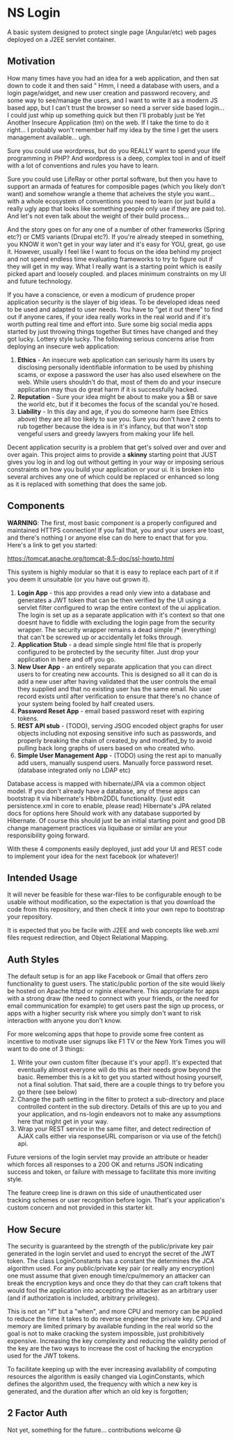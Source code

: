 # NS Login

A basic system designed to protect single page (Angular/etc) web pages deployed
on a J2EE servlet container.

## Motivation

How many times have you had an idea for a web application, and then sat down to 
code it and then said " Hmm, I need a database with users, and a login 
page/widget, and new user creation and password recovery, and some way to see/manage 
the users, and I want to write it as a modern JS based app, but I can't trust the
browser so need a server side based login... I could just whip up something quick
but then I'll probably just be Yet Another Insecure Application (tm) on the web. 
If I take the time to do it right... I probably won't remember half my idea
by the time I get the users management available... ugh.

Sure you could use wordpress, but do you REALLY want to spend your life programming 
in PHP? And wordpress is a deep, complex tool in and of itself with a lot of 
conventions and rules you have to learn.

Sure you could use LifeRay or other portal software, but then you have to support
an armada of features for composible pages (which you likely don't want) and 
somehow wrangle a theme that acheives the style you want... with a whole
ecosystem of conventions you need to learn (or just build a really ugly app that 
looks like something people only use if they are paid to). And let's not even
talk about the weight of their build process...

And the story goes on for any one of a number of other frameworks (Spring etc?) or 
CMS variants  (Drupal etc?). If you're already steeped in something, you KNOW it 
won't get in your way later and it's easy for YOU, great, go use it. However, usually
I feel like I want to focus on the idea behind my project and not spend endless time 
evaluating frameworks to try to figure out if they will get in my way. What I
really want is a starting point which is easily picked apart and loosely coupled.
and places minimum constraints on my UI and future technology.

If you have a conscience, or even a modicum of prudence proper application security 
is the slayer of big ideas. To be developed ideas need to be used and adapted to user 
needs. You have to "get it out there" to find out if anyone cares, if your idea really
works in the real world and if it's worth putting real time and effort into. Sure
some big social media apps started by just throwing things together But times
have changed and they got lucky. Lottery style lucky. The following serious concerns 
arise from deploying an insecure web application:

1. **Ethics** - An insecure web application can seriously harm its users by disclosing
   personally identifiable information to be used by phishing scams, or expose a
   password the user has also used elsewhere on the web. While users shouldn't do 
   that, most of them do and your insecure application may thus do great harm if 
   it is successfully hacked.
1. **Reputation** - Sure your idea might be about to make you a $B or save the world
   etc, but if it becomes the focus of the scandal you're hosed.
2. **Liability** - In this day and age, if you do someone harm (see Ethics above) 
   they are all too likely to sue you. Sure you don't have 2 cents to rub together
   because the idea is in it's infancy, but that won't stop vengeful users and 
   greedy lawyers from making your life hell.
   
Decent application security is a problem that get's solved over and over and over again. 
This project aims to provide a **skinny** starting point that JUST gives you log
in and log out without getting in your way or imposing serious constraints on how 
you build your application or your ui. It is broken into several archives any
one of which could be replaced or enhanced so long as it is replaced with something 
that does the same job. 


## Components

**WARNING**: The first, most basic component is a properly configured and maintained
HTTPS connection! If you fail that, you and your users are toast, and there's nothing
I or anyone else can do here to enact that for you. Here's a link to get you started:

https://tomcat.apache.org/tomcat-8.5-doc/ssl-howto.html

This system is highly modular so that it is easy to replace each part of it if you deem it
unsuitable (or you have out grown it).

1. **Login App** - this app provides a read only view into a database and generates a
   JWT token that can be then verified by the UI using a servlet filter configured
   to wrap the entire context of the ui application. The login is set up as a separate
   application with it's context so that one doesnt have to fiddle with excluding
   the login page from the security wrapper. The security wrapper remains a dead
   simple /* (everything) that can't be screwed up or accidentally let folks through.
1. **Application Stub** - a dead simple single html file that is properly
   configured to be protected by the security filter. Just drop your application in
   here and off you go.
1. **New User App** - an entirely separate application that you can direct users to 
   for creating new accounts. This is designed so all it can do is add a new user
   after having validated that the user controls the email they supplied and that 
   no existing user has the same email. No user record exists until after verification
   to ensure that there's no chance of your system being fooled by half created
   users.
1. **Password Reset App** - email based password reset with expiring tokens.
1. **REST API stub** - (TODO), serving JSOG encoded object graphs for user objects including not
   exposing sensitive info such as passwords, and properly breaking the chain of created_by
   and modified_by to avoid pulling back long graphs of users based on who created who.
1. **Simple User Management App** - (TODO) using the rest api to manually add users,
   manually suspend users. Manually force password reset. (database integrated only no LDAP etc)
   
Database access is mapped with hibernate/JPA via a common object model.
If you don't already have a database, any of these apps can bootstrap it via hibernate's 
Hbbm2DDL functionality. (just edit persistence.xml in core to enable, please read)
Hibernate's JPA related docs for options here Should work with any database supported 
by Hibernate. Of course this should just be an initial starting point and good DB 
change management practices via liquibase or similar are your responsibility going 
forward.   

With these 4 components easily deployed, just add your UI and REST code to implement
your idea for the next facebook (or whatever)!

## Intended Usage

It will never be feasible for these war-files to be configurable enough to be usable 
without modification, so the expectation is that you download the code from this 
repository, and then check it into your own repo to bootstrap your repository. 

It is expected that you be facile with J2EE and web concepts like web.xml files
request redirection, and Object Relational Mapping.

## Auth Styles

The default setup is for an app like Facebook or Gmail that offers zero functionality to 
guest users. The static/public portion of the site would likely be hosted on Apache
httpd or nginix elsewhere. This appropriate for apps with a strong draw (the need to 
connect with your friends, or the need for email communication for example) to get users 
past the sign up process, or apps with a higher security risk where you simply don't want
to risk interaction with anyone you don't know. 

For more welcoming apps that hope to provide some free content as incentive to motivate user
signups like F1 TV or the New York Times you will want to do one of 3 things:
1. Write your own custom filter (because it's your app!). It's expected that eventually almost
   everyone will do this as their needs grow beyond the basic. Remember this is a kit to
   get you started without hosing yourself, not a final solution. That said, there are a 
   couple things to try before you go there (see below)
1. Change the path setting in the filter to protect a sub-directory and place controlled content
   in the sub directory. Details of this are up to you and your application, and ns-login
   endeavors not to make any assumptions here that might get in your way.
1. Wrap your REST service in the same filter, and detect redirection of AJAX calls either via 
   responseURL comparison or via use of the fetch() api.
   
Future versions of the login servlet may provide an attribute or header which forces all 
responses to a 200 OK and returns JSON indicating success and token, or failure with message 
to facilitate this more inviting style.

The feature creep line is drawn on this side of unauthenticated user tracking schemes or
user recognition before login. That's your application's custom concern and not provided in 
this starter kit.

## How Secure

The security is guaranteed by the strength of the public/private key pair generated in the
login servlet and used to encrypt the secret of the JWT token. The class LoginConstants has 
a constant the determines the JCA algorithm used. For any public/private key pair (or really 
any encryption) one must assume that given enough time/cpu/memory an attacker can break the 
encryption keys and once they do that they can craft tokens that would fool the application 
into accepting the attacker as an arbitrary user (and if authorization is included, arbitrary 
privileges). 

This is not an "if" but a "when", and more CPU and memory can be applied to reduce the time
it takes to do reverse engineer the private key. CPU and memory are limited primary by available
funding in the real world so the goal is not to make cracking the system impossible, just 
prohibitively expensive. Increasing the key complexity and reducing the validity period of the
key are the two ways to increase the cost of hacking the encryption used for the JWT tokens. 

To facilitate keeping up with the ever increasing availability of computing resources the 
algorithm is easily changed via LoginConstants, which defines the algorithm used, the 
frequency with which a new key is generated, and the duration after which an old key is 
forgotten;

## 2 Factor Auth

Not yet, something for the future... contributions welcome :smiley:

